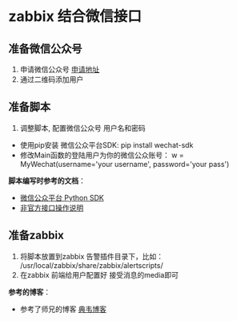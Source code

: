 # zabbix 结合微信接口

## 准备微信公众号

1. 申请微信公众号 [申请地址](https://mp.weixin.qq.com/)
2. 通过二维码添加用户




## 准备脚本

1. 调整脚本, 配置微信公众号 用户名和密码
  * 使用pip安装 微信公众平台SDK: pip install wechat-sdk
  * 修改Main函数的登陆用户为你的微信公众账号： w = MyWechat(username='your username', password='your pass')
  
**脚本编写时参考的文档**：
  * [微信公众平台 Python SDK](http://wechat-python-sdk.readthedocs.org/)
  * [非官方接口操作说明](http://wechat-python-sdk.readthedocs.org/zh_CN/master/ext.html)


## 准备zabbix
1. 将脚本放置到zabbix 告警插件目录下，比如： /usr/local/zabbix/share/zabbix/alertscripts/
2. 在zabbix 前端给用户配置好 接受消息的media即可

**参考的博客**： 
  * 参考了师兄的博客 [典韦博客](http://mp.weixin.qq.com/s?__biz=MzA3MzYwNjQ3NA==&mid=207765620&idx=1&sn=5958e76998e4773435dd09bbd3da6c34&scene=2&srcid=F767yLKyTCsOWT8NXY2h&from=timeline&isappinstalled=0#rd)

